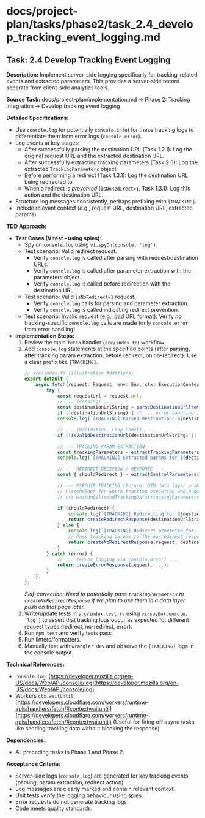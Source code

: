 # docs/project-plan/tasks/phase2/task_2.4_develop_tracking_event_logging.md

## Task: 2.4 Develop Tracking Event Logging

**Description:**
Implement server-side logging specifically for tracking-related events and extracted parameters. This provides a server-side record separate from client-side analytics tools.

**Source Task:**
docs/project-plan/implementation.md -> Phase 2: Tracking Integration -> Develop tracking event logging

**Detailed Specifications:**
- Use `console.log` (or potentially `console.info`) for these tracking logs to differentiate them from error logs (`console.error`).
- Log events at key stages:
    - After successfully parsing the destination URL (Task 1.2.1): Log the original request URL and the extracted destination URL.
    - After successfully extracting tracking parameters (Task 2.3): Log the extracted `TrackingParameters` object.
    - Before performing a redirect (Task 1.3.1): Log the destination URL being redirected to.
    - When a redirect is *prevented* (`isNoRedirect=1`, Task 1.3.1): Log this action and the destination URL.
- Structure log messages consistently, perhaps prefixing with `[TRACKING]`.
- Include relevant context (e.g., request URL, destination URL, extracted params).

**TDD Approach:**

*   **Test Cases (Vitest - using spies):**
    *   Spy on `console.log` using `vi.spyOn(console, 'log')`.
    *   Test scenario: Valid redirect request.
        *   Verify `console.log` is called after parsing with request/destination URLs.
        *   Verify `console.log` is called after parameter extraction with the parameters object.
        *   Verify `console.log` is called before redirection with the destination URL.
    *   Test scenario: Valid `isNoRedirect=1` request.
        *   Verify `console.log` calls for parsing and parameter extraction.
        *   Verify `console.log` is called indicating redirect prevention.
    *   Test scenario: Invalid request (e.g., bad URL format). Verify *no* tracking-specific `console.log` calls are made (only `console.error` from error handling).
*   **Implementation Steps:**
    1.  Review the main `fetch` handler (`src/index.ts`) workflow.
    2.  Add `console.log` statements at the specified points (after parsing, after tracking param extraction, before redirect, on no-redirect). Use a clear prefix like `[TRACKING]`.
        ```typescript
        // src/index.ts (Illustrative Additions)
        export default {
            async fetch(request: Request, env: Env, ctx: ExecutionContext): Promise<Response> {
                try {
                    const requestUrl = request.url;
                    // ... (Parsing) ...
                    const destinationUrlString = parseDestinationUrlFromHash(requestUrl);
                    if (!destinationUrlString) { /* ... error handling ... */ }
                    console.log(`[TRACKING] Parsed destination: ${destinationUrlString} (from ${requestUrl})`);

                    // ... (Validation, Loop Check) ...
                    if (!isValidDestinationUrl(destinationUrlString) || isRedirectLoop(...)) { /* ... error handling ... */ }

                    // --- TRACKING PARAM EXTRACTION ---
                    const trackingParameters = extractTrackingParameters(destinationUrlString);
                    console.log(`[TRACKING] Extracted params for ${destinationUrlString}:`, JSON.stringify(trackingParameters)); // Log extracted params

                    // --- REDIRECT DECISION / RESPONSE ---
                    const { shouldRedirect } = extractControlParameters(destinationUrlString);

                    // --- EXECUTE TRACKING (Future: GTM data layer push or server-side event) ---
                    // Placeholder for where tracking execution would go
                    // ctx.waitUntil(sendTrackingData(trackingParameters, request));

                    if (shouldRedirect) {
                        console.log(`[TRACKING] Redirecting to: ${destinationUrlString}`);
                        return createRedirectResponse(destinationUrlString, true);
                    } else {
                        console.log(`[TRACKING] Redirect prevented for: ${destinationUrlString}`);
                        // Pass tracking params to the no-redirect response function if needed for data layer
                        return createNoRedirectResponse(request, destinationUrlString, trackingParameters, env.GTM_CONTAINER_ID); // Modified signature
                    }
                } catch (error) {
                    // ... (Error logging via console.error) ...
                    return createErrorResponse(request, ...);
                }
            },
        };
        ```
        *Self-correction: Need to potentially pass `trackingParameters` to `createNoRedirectResponse` if we plan to use them in a data layer push on that page later.*
    3.  Write/update tests in `src/index.test.ts` using `vi.spyOn(console, 'log')` to assert that tracking logs occur as expected for different request types (redirect, no-redirect, error).
    4.  Run `npm test` and verify tests pass.
    5.  Run linters/formatters.
    6.  Manually test with `wrangler dev` and observe the `[TRACKING]` logs in the console output.

**Technical References:**
- `console.log`: [https://developer.mozilla.org/en-US/docs/Web/API/console/log](https://developer.mozilla.org/en-US/docs/Web/API/console/log)
- Workers `ctx.waitUntil`: [https://developers.cloudflare.com/workers/runtime-apis/handlers/fetch/#contextwaituntil](https://developers.cloudflare.com/workers/runtime-apis/handlers/fetch/#contextwaituntil) (Useful for firing off async tasks like sending tracking data without blocking the response).

**Dependencies:**
- All preceding tasks in Phase 1 and Phase 2.

**Acceptance Criteria:**
- Server-side logs (`console.log`) are generated for key tracking events (parsing, param extraction, redirect action).
- Log messages are clearly marked and contain relevant context.
- Unit tests verify the logging behaviour using spies.
- Error requests do not generate tracking logs.
- Code meets quality standards. 